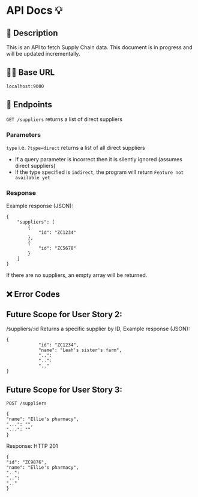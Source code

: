 # API Docs 💡

## 💬 Description 
This is an API to fetch Supply Chain data. This document is in progress and will be updated incrementally.

## 👩‍💻 Base URL 
`localhost:9000`

## 🔎 Endpoints 

`GET /suppliers` returns a list of direct suppliers 

### Parameters

`type` i.e. `?type=direct` returns a list of all direct suppliers 

- If a query parameter is incorrect then it is silently ignored (assumes direct suppliers)
- If the type specified is `indirect`, the program will return `Feature not available yet`

### Response 

Example response (JSON):

```
{
    "suppliers": [
        {
            "id": "ZC1234"
        },
        {
            "id": "ZC5678"
        }
    ]
}
```

If there are no suppliers, an empty array will be returned.


## ❌ Error Codes


## Future Scope for User Story 2:

/suppliers/:id
Returns a specific supplier by ID,
Example response (JSON):

```
{
            "id": "ZC1234",
            "name": "Leah's sister's farm",
            "..":
            "..":
            ".."
}
```

## Future Scope for User Story 3:
`POST /suppliers`

```
{
"name": "Ellie's pharmacy",
"...": "",
"...": ""  
}
```

Response:
HTTP 201
```
{
"id": "ZC9876",
"name": "Ellie's pharmacy",
"..":
"..":
".."
}

```